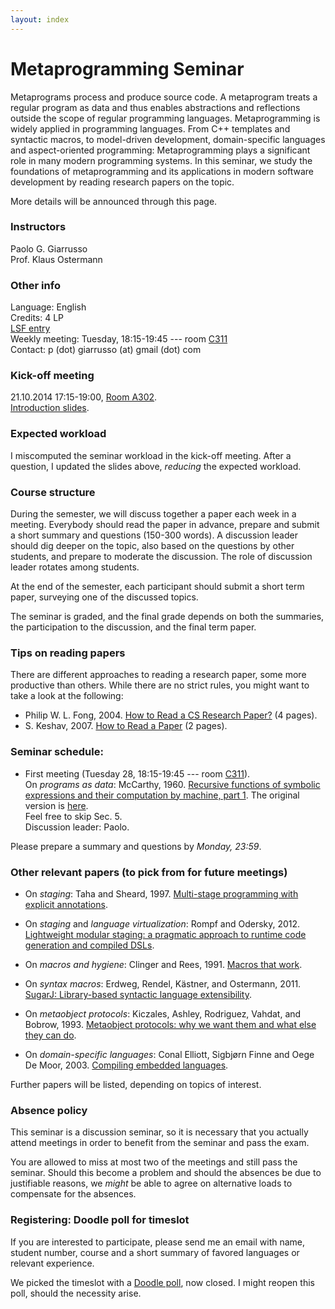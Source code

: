 ```yaml
---
layout: index
---
```


# Metaprogramming Seminar

Metaprograms process and produce source code. A metaprogram treats a regular program as data and thus enables abstractions and reflections outside the scope of regular programming languages. Metaprogramming is widely applied in programming languages. From C++ templates and syntactic macros, to model-driven development, domain-specific languages and aspect-oriented programming: Metaprogramming plays a significant role in many modern programming systems. In this seminar, we study the foundations of metaprogramming and its applications in modern software development by reading research papers on the topic.

More details will be announced through this page.

### Instructors

Paolo G. Giarrusso  
Prof. Klaus Ostermann

### Other info
Language: English  
Credits: 4 LP  
[LSF entry](http://campus.verwaltung.uni-tuebingen.de/lsfpublic/rds?state=verpublish&status=init&vmfile=no&publishid=114223&moduleCall=webInfo&publishConfFile=webInfo&publishSubDir=veranstaltung)  
Weekly meeting: Tuesday, 18:15-19:45 --- room [C311](http://campus.verwaltung.uni-tuebingen.de/lsfpublic/rds?state=verpublish&status=init&vmfile=no&moduleCall=webInfo&publishConfFile=webInfoRaum&publishSubDir=raum&keep=y&raum.rgid=2963)  
Contact: p (dot) giarrusso (at) gmail (dot) com

### Kick-off meeting

21.10.2014 17:15-19:00, [Room A302](http://campus.verwaltung.uni-tuebingen.de/lsfpublic/rds?state=verpublish&status=init&vmfile=no&moduleCall=webInfo&publishConfFile=webInfoRaum&publishSubDir=raum&keep=y&raum.rgid=2786).  
[Introduction slides](https://github.com/Blaisorblade/ws14-mp/blob/master/WS14-Metaprogramming.pdf?raw=true).

### Expected workload

I miscomputed the seminar workload in the kick-off meeting. After a question, I updated the slides above, *reducing* the expected workload.

### Course structure

During the semester, we will discuss together a paper each week in a meeting. Everybody should read the paper in advance, prepare and submit a short summary and questions (150-300 words). A discussion leader should dig deeper on the topic, also based on the questions by other students, and prepare to moderate the discussion. The role of discussion leader rotates among students.

At the end of the semester, each participant should submit a short term paper, surveying one of the discussed topics.

The seminar is graded, and the final grade depends on both the summaries, the participation to the discussion, and the final term paper.

### Tips on reading papers

There are different approaches to reading a research paper, some more productive than others. While there are no strict rules, you might want to take a look at the following:

* Philip W. L. Fong, 2004. [How to Read a CS Research Paper?](http://faculty.ksu.edu.sa/chikh/Documents/reading-paper.pdf) (4 pages).
* S. Keshav, 2007. [How to Read a Paper](http://groups.csail.mit.edu/netmit/wordpress/wp-content/themes/netmit/papers/HowtoRead.pdf) (2 pages).


### Seminar schedule:

* First meeting (Tuesday 28, 18:15-19:45 --- room [C311](http://campus.verwaltung.uni-tuebingen.de/lsfpublic/rds?state=verpublish&status=init&vmfile=no&moduleCall=webInfo&publishConfFile=webInfoRaum&publishSubDir=raum&keep=y&raum.rgid=2963)).  
On *programs as data*: McCarthy, 1960. [Recursive functions of symbolic expressions and their computation by machine, part 1](http://cs.cmu.edu/~crary/819-f09/McCarthy60.pdf). The original version is [here](http://www.brinckerhoff.org/clements/csc530-sp09/Readings/mccarthy-1960.pdf).  
Feel free to skip Sec. 5.  
Discussion leader: Paolo.

Please prepare a summary and questions by *Monday, 23:59*.

### Other relevant papers (to pick from for future meetings)

* On *staging*: Taha and Sheard, 1997. [Multi-stage programming with explicit annotations](http://dl.acm.org/citation.cfm?id=259019).

* On *staging* and *language virtualization*: Rompf and Odersky, 2012. [Lightweight modular staging: a pragmatic approach to runtime code generation and compiled DSLs](http://dl.acm.org/citation.cfm?id=2184345).

* On *macros and hygiene*: Clinger and Rees, 1991. [Macros that work](http://dl.acm.org/citation.cfm?id=99607).

* On *syntax macros*: Erdweg, Rendel, Kästner, and Ostermann, 2011. [SugarJ: Library-based syntactic language extensibility](http://dl.acm.org/citation.cfm?id=2048099).

* On *metaobject protocols*: Kiczales, Ashley, Rodriguez, Vahdat, and Bobrow, 1993. [Metaobject protocols: why we want them and what else they can do](http://cseweb.ucsd.edu/~vahdat/papers/mop.pdf).

* On *domain-specific languages*: Conal Elliott, Sigbjørn Finne and Oege De Moor, 2003. [Compiling embedded languages](http://journals.cambridge.org/article_S0956796802004574).

Further papers will be listed, depending on topics of interest.

### Absence policy

This seminar is a discussion seminar, so it is necessary that you actually attend meetings in order to benefit from the seminar and pass the exam.

You are allowed to miss at most two of the meetings and still pass the seminar. Should this become a problem and should the absences be due to justifiable reasons, we *might* be able to agree on alternative loads to compensate for the absences.

### Registering: Doodle poll for timeslot

If you are interested to participate, please send me an email with name, student number, course and a short summary of favored languages or relevant experience.

We picked the timeslot with a [Doodle poll](http://doodle.com/bnx7773c7msnq29i), now closed. I might reopen this poll, should the necessity arise.
